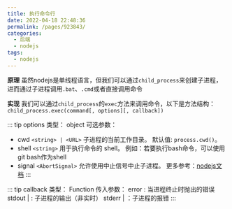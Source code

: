 ```yaml
---
title: 执行命令行
date: 2022-04-18 22:48:36
permalink: /pages/923843/
categories:
  - 后端
  - nodejs
tags:
  - nodejs
---
```

**原理**
虽然nodejs是单线程语言，但我们可以通过`child_process`来创建子进程，进而通过子进程调用`.bat`、`.cmd`或者直接调用命令

**实现**
我们可以通过`child_process`的`exec`方法来调用命令，以下是方法结构：
`child_process.exec(command[, options][, callback])`

::: tip options
类型： object
可选参数： 
-   cwd `<string> | <URL>` 子进程的当前工作目录。 默认值: `process.cwd()`。
-   shell `<string>` 用于执行命令的 shell。 例如：若要执行bash命令，可以使用git bash作为shell
-   signal `<AbortSignal>` 允许使用中止信号中止子进程。
更多参考：[nodejs文档](http://nodejs.cn/api/child_process.html#child_processexeccommand-options-callback)
:::

::: tip callback
类型： Function
传入参数：
error <Error> : 当进程终止时抛出的错误
stdout <string> | <Buffer> : 子进程的输出（非实时）
stderr <string> | <Buffer> ：子进程的报错
:::